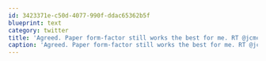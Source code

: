 ```yaml
---
id: 3423371e-c50d-4077-990f-ddac65362b5f
blueprint: text
category: twitter
title: 'Agreed. Paper form-factor still works the best for me. RT @jcmcintyre: A great article on the ebook challenge  http://bit.ly/aDPEMu'
caption: 'Agreed. Paper form-factor still works the best for me. RT @jcmcintyre: A great article on the ebook challenge  http://bit.ly/aDPEMu'
---
```

